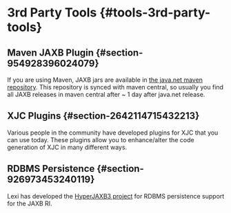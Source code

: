 3rd Party Tools {#tools-3rd-party-tools}
===============

Maven JAXB Plugin {#section-954928396024079}
-----------------

If you are using Maven, JAXB jars are available in [the java.net maven
repository](https://maven.java.net/content/repositories/releases/). This
repository is synced with maven central, so usually you find all JAXB
releases in maven central after \~ 1 day after java.net release.

XJC Plugins {#section-2642114715432213}
-----------

Various people in the community have developed plugins for XJC that you
can use today. These plugins allow you to enhance/alter the code
generation of XJC in many different ways.

RDBMS Persistence {#section-926973453240119}
-----------------

Lexi has developed the [HyperJAXB3
project](http://confluence.highsource.org/display/HJ3/Home) for RDBMS
persistence support for the JAXB RI.
